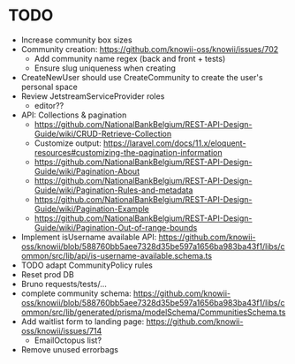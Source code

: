 # TODO

- Increase community box sizes
- Community creation: https://github.com/knowii-oss/knowii/issues/702
  - Add community name regex (back and front + tests)
  - Ensure slug uniqueness when creating
- CreateNewUser should use CreateCommunity to create the user's personal space
- Review JetstreamServiceProvider roles
  - editor??
- API: Collections & pagination
  - https://github.com/NationalBankBelgium/REST-API-Design-Guide/wiki/CRUD-Retrieve-Collection
  - Customize output: https://laravel.com/docs/11.x/eloquent-resources#customizing-the-pagination-information
  - https://github.com/NationalBankBelgium/REST-API-Design-Guide/wiki/Pagination-About
  - https://github.com/NationalBankBelgium/REST-API-Design-Guide/wiki/Pagination-Rules-and-metadata
  - https://github.com/NationalBankBelgium/REST-API-Design-Guide/wiki/Pagination-Example
  - https://github.com/NationalBankBelgium/REST-API-Design-Guide/wiki/Pagination-Out-of-range-bounds
- Implement isUsername available API: https://github.com/knowii-oss/knowii/blob/588760bb5aee7328d35be597a1656ba983ba43f1/libs/common/src/lib/api/is-username-available.schema.ts
- TODO adapt CommunityPolicy rules
- Reset prod DB
- Bruno requests/tests/...
- complete community schema: https://github.com/knowii-oss/knowii/blob/588760bb5aee7328d35be597a1656ba983ba43f1/libs/common/src/lib/generated/prisma/modelSchema/CommunitiesSchema.ts
- Add waitlist form to landing page: https://github.com/knowii-oss/knowii/issues/714
  - EmailOctopus list?
- Remove unused errorbags
